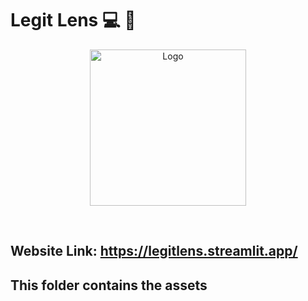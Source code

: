 # Legit Lens :computer: :newspaper:
 <p align="center"> 
 <img src="https://datasetlegitlens.blob.core.windows.net/dataset/logo.png?sp=r&st=2023-12-02T07:07:03Z&se=2023-12-02T15:07:03Z&sv=2022-11-02&sr=b&sig=sSZESvs5wpYxspwNDwg1i%2B%2Bf8kt3lSJ9P697U5hUdz0%3D" width="250" alt="Logo" > 
   </p> 
 </br> 
  
## Website Link: https://legitlens.streamlit.app/

## This folder contains the assets
